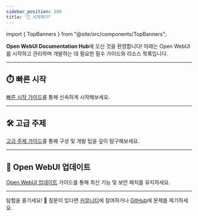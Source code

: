 ```yaml
---
sidebar_position: 200
title: "🚀 시작하기"
---
```



import { TopBanners } from "@site/src/components/TopBanners";


<TopBanners />


**Open WebUI Documentation Hub**에 오신 것을 환영합니다! 아래는 Open WebUI를 시작하고 관리하며 개발하는 데 필요한 필수 가이드와 리소스 목록입니다.

---

## ⏱️ 빠른 시작  

[빠른 시작 가이드](/getting-started/quick-start)를 통해 신속하게 시작해보세요.

---

## 🛠️ 고급 주제  

[고급 주제 가이드](/getting-started/advanced-topics)를 통해 구성 및 개발 팁을 깊이 탐구해보세요.

---

## 🔄 Open WebUI 업데이트

[Open WebUI 업데이트](./updating) 가이드를 통해 최신 기능 및 보안 패치를 유지하세요.

---

탐험을 즐기세요! 🎉 질문이 있다면 [커뮤니티](https://discord.gg/5rJgQTnV4s)에 참여하거나 [GitHub](https://github.com/open-webui/open-webui)에 문제를 제기하세요.
